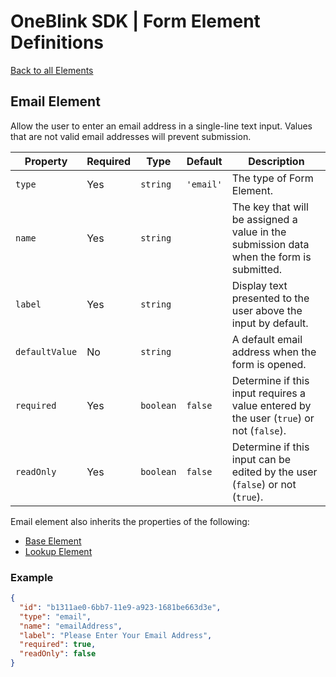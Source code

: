 # OneBlink SDK | Form Element Definitions

[Back to all Elements](./README.md)

## Email Element

Allow the user to enter an email address in a single-line text input. Values that are not valid email addresses will prevent submission.

| Property       | Required | Type      | Default   | Description                                                                              |
| -------------- | -------- | --------- | --------- | ---------------------------------------------------------------------------------------- |
| `type`         | Yes      | `string`  | `'email'` | The type of Form Element.                                                                |
| `name`         | Yes      | `string`  |           | The key that will be assigned a value in the submission data when the form is submitted. |
| `label`        | Yes      | `string`  |           | Display text presented to the user above the input by default.                           |
| `defaultValue` | No       | `string`  |           | A default email address when the form is opened.                                         |
| `required`     | Yes      | `boolean` | `false`   | Determine if this input requires a value entered by the user (`true`) or not (`false`).  |
| `readOnly`     | Yes      | `boolean` | `false`   | Determine if this input can be edited by the user (`false`) or not (`true`).             |

Email element also inherits the properties of the following:

- [Base Element](./base-element.md)
- [Lookup Element](./lookup-element.md)

### Example

```JSON
{
  "id": "b1311ae0-6bb7-11e9-a923-1681be663d3e",
  "type": "email",
  "name": "emailAddress",
  "label": "Please Enter Your Email Address",
  "required": true,
  "readOnly": false
}
```
